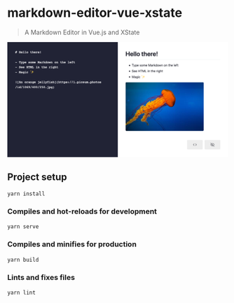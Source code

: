 # markdown-editor-vue-xstate

> A Markdown Editor in Vue.js and XState

![Markdown Editor in Vue.js and XState](preview.png)

## Project setup

```
yarn install
```

### Compiles and hot-reloads for development

```
yarn serve
```

### Compiles and minifies for production

```
yarn build
```

### Lints and fixes files

```
yarn lint
```
